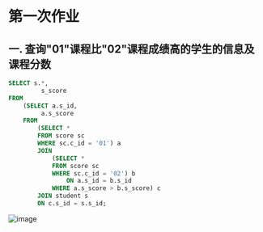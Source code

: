 # 第一次作业
## 一. 查询"01"课程比"02"课程成绩高的学生的信息及课程分数
```sql
SELECT s.*,
         s_score
FROM 
    (SELECT a.s_id,
         a.s_score
    FROM 
        (SELECT *
        FROM score sc
        WHERE sc.c_id = '01') a
        JOIN 
            (SELECT *
            FROM score sc
            WHERE sc.c_id = '02') b
                ON a.s_id = b.s_id
            WHERE a.s_score > b.s_score) c
        JOIN student s
        ON c.s_id = s.s_id;
```
![image](https://user-images.githubusercontent.com/16860476/212036498-498ae9ee-e703-4702-ae98-78fc54d6d234.png)



